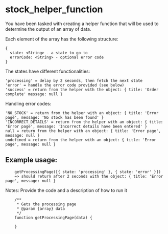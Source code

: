 # stock_helper_function
 
  You have been tasked with creating a helper function that will be used to determine the output
  of an array of data.

  Each element of the array has the following structure:

    {
      state: <String> - a state to go to
      errorCode: <String> - optional error code
    }

  The states have different functionalities:

    'processing' = delay by 2 seconds, then fetch the next state
    'error' = handle the error code provided (see below)
    'success' = return from the helper with the object: { title: 'Order complete' message: null }

  Handling error codes:

    'NO_STOCK' = return from the helper with an object: { title: 'Error page', message: 'No stock has been found' }
    'INCORRECT_DETAILS' = return from the helper with an object: { title: 'Error page', message: 'Incorrect details have been entered' }
    null = return from the helper with an object: { title: 'Error page', message: null }
    undefined = return from the helper with an object: { title: 'Error page', message: null }

Example usage:
-------
        getProcessingPage([{ state: 'processing' }, { state: 'error' }])
        => should return after 2 seconds with the object: { title: 'Error page', message: null }

Notes: Provide the code and a description of how to run it

        /**
         * Gets the processing page
         * @param {array} data 
         */
        function getProcessingPage(data) {
        
        }